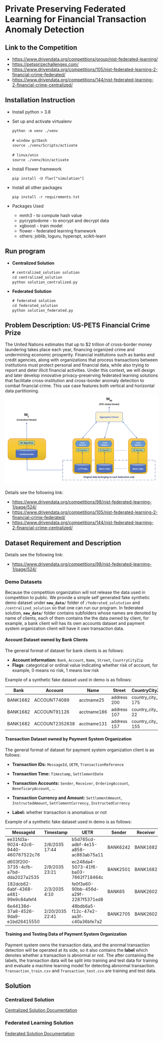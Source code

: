 # Private Preserving Federated Learning for Financial Transaction Anomaly Detection

## Link to the Competition
- https://www.drivendata.org/competitions/group/nist-federated-learning/
- https://petsprizechallenges.com/
- https://www.drivendata.org/competitions/105/nist-federated-learning-2-financial-crime-federated/
- https://www.drivendata.org/competitions/144/nist-federated-learning-2-financial-crime-centralized/

## Installation Instruction

- Install python > 3.8

- Set up and activate virtualenv

  ```shell
  python -m venv ./venv
  
  # window gitbash
  source ./venv/Scripts/activate
  
  # linux/unix
  source ./venv/bin/activate
  ```

- Install Flower framework

  ```shell
  pip install -U flwr["simulation"]
  ```

- Install all other packages

  ```shell
  pip install -r requirements.txt
  ```

- Packages Used

  - mmh3 - to compute hash value
  - pycryptodome - to encrypt and decrypt data
  - xgboost - train model
  - flower - federated learning framework
  - others: joblib, loguru, hyperopt, scikit-learn

## Run program

- **Centralized Solution**

  ```shell
  # centralized_solution solution
  cd centralized_solution
  python solution_centralized.py
  ```

- **Federated Solution**

  ```shell
  # federated solution 
  cd federated_solution
  python solution_federated.py
  ```

## Problem Description: US-PETS Financial Crime Prize

The United Nations estimates that up to $2 trillion of cross-border money laundering takes place each year, financing
organized crime and undermining economic prosperity. Financial institutions such as banks and credit agencies, along
with organizations that process transactions between institutions must protect personal and financial data, while also trying to report and deter illicit financial activities. Under this context, we will design and later develop innovative privacy-preserving federated
learning solutions that facilitate cross-institution and cross-border anomaly detection to combat financial crime. This
use case features both vertical and horizontal data partitioning.
![alt text](./image/problem.png)

Details see the following link:
- https://www.drivendata.org/competitions/98/nist-federated-learning-1/page/524/
- https://www.drivendata.org/competitions/105/nist-federated-learning-2-financial-crime-federated/
- https://www.drivendata.org/competitions/144/nist-federated-learning-2-financial-crime-centralized/

## Dataset Requirement and Description

Details see the following link:
- https://www.drivendata.org/competitions/98/nist-federated-learning-1/page/524/

### Demo Datasets

Because the competition organization will not release the data used in competition to public. We provide a simple self generated fake synthetic demo dataset under **`new_data/`** folder of `/federated_solutution` and `/centralized_solution` so that one can run our program. In federated solution, **`new_data/`** folder contains subfolders whose names are denoted by name of clients, each of them contains the the data owned by client, for example, a bank client will has its own accounts dataset and payment system organization client will have it own transaction data.

#### Account Dataset owned by Bank Clients

The general format of dataset for bank clients is as follows:

- **Account information:** `Bank`, `Account`, `Name`, `Street`, `CountryCityZip`
- **Flags**: categorical or ordinal value indicating whether risk of account, for example, 0 means no risk, 1 means low risk

Example of a synthetic fake dataset used in demo is as follows:

| Bank     | Account        | Name        | Street      | CountryCityZip       | Flags |
| -------- | -------------- | ----------- | ----------- | -------------------- | ----- |
| BANK1682 | ACCOUNT74089   | acctname25  | address 200 | country_city_zip 175 | 0     |
| BANK1682 | ACCOUNT91126   | acctname186 | address 107 | country_city_zip 22  | 0     |
| BANK1682 | ACCOUNT2352638 | acctname131 | address 157 | country_city_zip 155 | 0     |

#### Transaction Dataset owned by Payment System Organization

The general format of dataset for payment system organization client is as follows:

- **Transaction IDs:** `MessageId`, `UETR`, `TransactionReference`

- **Transaction Time:** `Timestamp`, `SettlementDate`
- **Transaction Accounts:** `Sender`, `Receiver`, `OrderingAccount`, `BeneficaryAccount`, ...
- **Transaction Currency and Amount:** `SettlementAmount`, `InstructedAmount`, `SettlementCurrency`, `InstructedCurrency`
- **Label:** whether transaction is anomalous or not

Example of a synthetic fake dataset used in demo is as follows:

| MessageId                            | Timestamp       | UETR                                 | Sender   | Receiver | TransactionReference | OrderingAccount | OrderingName | OrderingStreet | OrderingCountryCityZip | BeneficiaryAccount | BeneficiaryName | BeneficiaryStreet | BeneficiaryCountryCityZip | SettlementDate | SettlementCurrency | SettlementAmount | InstructedCurrency | InstructedAmount | Label |
| ------------------------------------ | --------------- | ------------------------------------ | -------- | -------- | -------------------- | --------------- | ------------ | -------------- | ---------------------- | ------------------ | --------------- | ----------------- | ------------------------- | -------------- | ------------------ | ---------------- | ------------------ | ---------------- | ----- |
| ee31fd3a-9024-42c6-9440-460767522c76 | 2/6/2035 17:44  | b5d765cd-adbf-4e15-a858-ac883ab75a11 | BANK6242 | BANK1682 | tranref15            | ACCOUNT421876   | acctname60   | address 111    | country_city_zip 90    | ACCOUNT551369      | acctname154     | address 197       | country_city_zip 132      | 350206         | currency 4         | 92199419164      | currency 4         | 92199419164      | 0     |
| d603f200-3735-4cfb-a7bd-dda2027a2535 | 2/9/2035 23:21  | ec248da4-5073-41f6-ba03-7662f718464c | BANK2501 | BANK1682 | tranref52            | ACCOUNT3176524  | acctname192  | address 38     | country_city_zip 160   | ACCOUNT1           | acctname86      | address 76        | country_city_zip 99       | 350209         | currency 4         | 39253626474      | currency 4         | 39253626474      | 1     |
| 182dcb62-6abf-4368-a481-99e9c84afef4 | 2/3/2035 4:10   | fe0f3e60-90bb-456d-a29f-2287f5371ed8 | BANK65   | BANK2602 | tranref60            | ACCOUNT6331626  | acctname152  | address 127    | country_city_zip 49    | ACCOUNT857376      | acctname37      | address 34        | country_city_zip 101      | 220218         | currency 14        | 3.47E+11         | currency 6         | 3.47E+11         | 1     |
| 6e44138d-37a8-4526-9da9-e1bd26415550 | 2/20/2035 22:41 | 48bdb6a5-f12c-47e2-aa3f-c40a36bfe7a2 | BANK2705 | BANK2602 | tranref66            | ACCOUNT3375001  | acctname70   | address 144    | country_city_zip 75    | ACCOUNT6539204     | acctname121     | address 130       | country_city_zip 127      | 220220         | currency 14        | 2.3789E+11       | currency 14        | 2.3789E+11       | 1     |

#### Training and Testing Data of Payment System Organization

Payment system owns the transaction data, and the anormal transaction detection will be operated at its side, so it also contains the **label** which denotes whether a transaction is abnormal or not. The after containing the labels, the transaction data will be split into training and test data for training and evaluate a machine learning model for detecting abnormal transaction. `Transaction_train.csv` and `Transaction_test.csv` are training and test data.

## Solution

### Centralized Solution

[Centralized Solution Documentation](./centralized_solution/README.md)

### Federated Learning Solution

[Federated Solution Documentation](./federated_solution/README.md)
